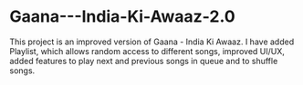 # Gaana---India-Ki-Awaaz-2.0
This project is an improved version of Gaana - India Ki Awaaz. I have added Playlist, which allows random access to different songs, improved UI/UX, added features to play next and previous songs in queue and to shuffle songs.
